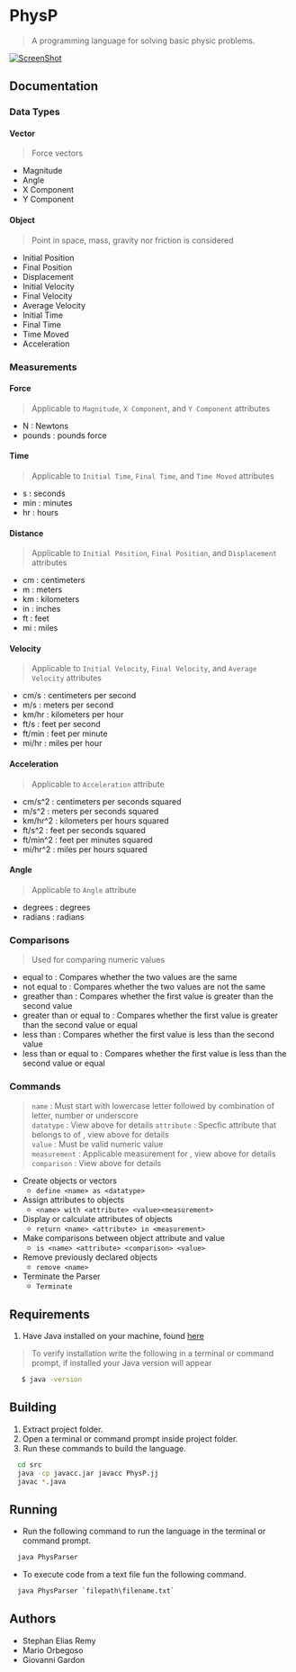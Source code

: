 # PhysP
> A programming language for solving basic physic problems.

[![ScreenShot](http://i.imgur.com/HiSN7Ds.png)](https://youtu.be/Ho84FuP4mLA)
<br />

## Documentation
### Data Types
#### Vector
   > Force vectors
   
   * Magnitude
   * Angle
   * X Component
   * Y Component

#### Object
   > Point in space, mass, gravity nor friction is considered

   * Initial Position
   * Final Position
   * Displacement
   * Initial Velocity
   * Final Velocity
   * Average Velocity
   * Initial Time
   * Final Time
   * Time Moved
   * Acceleration

### Measurements
#### Force
   > Applicable to `Magnitude`, `X Component`, and `Y Component` attributes
   
   * N : Newtons
   * pounds : pounds force

#### Time
   > Applicable to `Initial Time`, `Final Time`, and `Time Moved` attributes

   * s : seconds
   * min : minutes
   * hr : hours

#### Distance
   > Applicable to `Initial Position`, `Final Position`, and `Displacement` attributes

   * cm : centimeters
   * m : meters
   * km : kilometers
   * in : inches
   * ft : feet
   * mi : miles

#### Velocity
   > Applicable to `Initial Velocity`, `Final Velocity`, and `Average Velocity` attributes

   * cm/s : centimeters per second
   * m/s : meters per second
   * km/hr : kilometers per hour
   * ft/s : feet per second
   * ft/min : feet per minute
   * mi/hr : miles per hour

#### Acceleration
   > Applicable to `Acceleration` attribute

   * cm/s^2 : centimeters per seconds squared
   * m/s^2 : meters per seconds squared
   * km/hr^2 : kilometers per hours squared
   * ft/s^2 : feet per seconds squared
   * ft/min^2 : feet per minutes squared
   * mi/hr^2 : miles per hours squared

#### Angle
   > Applicable to `Angle` attribute

   * degrees : degrees
   * radians : radians

### Comparisons
> Used for comparing numeric values

* equal to : Compares whether the two values are the same
* not equal to : Compares whether the two values are not the same
* greather than : Compares whether the first value is greater than the second value
* greater than or equal to : Compares whether the first value is greater than the second value or equal
* less than : Compares whether the first value is less than the second value
* less than or equal to : Compares whether the first value is less than the second value or equal

### Commands
> `name` : Must start with lowercase letter followed by combination of letter, number or underscore <br />
> `datatype` : View above for details
> `attribute` : Specfic attribute that belongs to <datatype> of <name>, view above for details <br />
> `value` : Must be valid numeric value <br />
> `measurement` : Applicable measurement for <attribute>, view above for details <br />
> `comparison` : View above for details

*  Create objects or vectors
   * `define <name> as <datatype>`
*  Assign attributes to objects
   * `<name> with <attribute> <value><measurement>`
* Display or calculate attributes of objects
   * `return <name> <attribute> in <measurement>`
* Make comparisons between object attribute and value
   * `is <name> <attribute> <comparison> <value>`
* Remove previously declared objects
   * `remove <name>`
* Terminate the Parser
   * `Terminate`

## Requirements
1. Have Java installed on your machine, found [here](http://www.oracle.com/technetwork/java/javase/downloads/jdk8-downloads-2133151.html)

> To verify installation write the following in a terminal or command prompt, if installed your Java version will appear

```bash
   $ java -version
```

## Building
1. Extract project folder.
2. Open a terminal or command prompt inside project folder.
3. Run these commands to build the language.
```bash
  cd src
  java -cp javacc.jar javacc PhysP.jj
  javac *.java
```

## Running
* Run the following command to run the language in the terminal or command prompt.
```bash
  java PhysParser
```
* To execute code from a text file fun the following command.
```bash
  java PhysParser `filepath\filename.txt`
```

## Authors
* Stephan Elias Remy
* Mario Orbegoso
* Giovanni Gardon